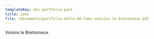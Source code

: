 ```yaml
---
templateKey: doc-portfolio-post
title: Leev
file: /documents/portfolio-dalle-bb-leev-voisins-le-bretonneux.pdf
---
```

V﻿oisins le Bretonneux